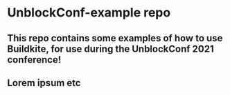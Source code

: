 # UnblockConf-example repo

## This repo contains some examples of how to use Buildkite, for use during the UnblockConf 2021 conference!

## Lorem ipsum etc
